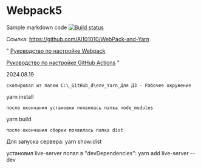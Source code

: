 # Webpack5

Sample markdown code
[![Build status](https://ci.appveyor.com/api/projects/status/99g4uappe5ot1x1g?svg=true)](https://ci.appveyor.com/project/Al101010/webpack-and-yarn)

Ссылка:
https://github.com/Al101010/WebPack-and-Yarn

"
[Руководство по настройке Webpack](https://webpack.js.org/guides/)

[Руководство по настройке GitHub Actions](https://docs.github.com/en/actions/quickstart)
"

2024.08.19

    скопировал из папки C:\_GitHub_d\env_Yarn_Для ДЗ - Рабочее окружение

yarn install

    после окончания установки появилась папка node_modules

yarn build

    после окончания сборки появилась папка dist

Для запуска сервера:
yarn show:dist

установил live-server  попал в "devDependencies": 
yarn add live-server --dev 

